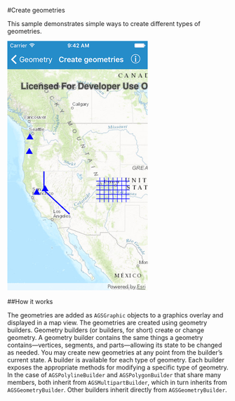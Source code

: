 #Create geometries

This sample demonstrates simple ways to create different types of geometries.

![](image1.png)

##How it works

The geometries are added as `AGSGraphic` objects to a graphics overlay and displayed in a map view. The geometries are created using geometry builders. Geometry builders (or builders, for short) create or change geometry. A geometry builder contains the same things a geometry contains—vertices, segments, and parts—allowing its state to be changed as needed. You may create new geometries at any point from the builder’s current state. A builder is available for each type of geometry. Each builder exposes the appropriate methods for modifying a specific type of geometry. In the case of `AGSPolylineBuilder` and `AGSPolygonBuilder` that share many members, both inherit from `AGSMultipartBuilder`, which in turn inherits from `AGSGeometryBuilder`. Other builders inherit directly from `AGSGeometryBuilder`.






